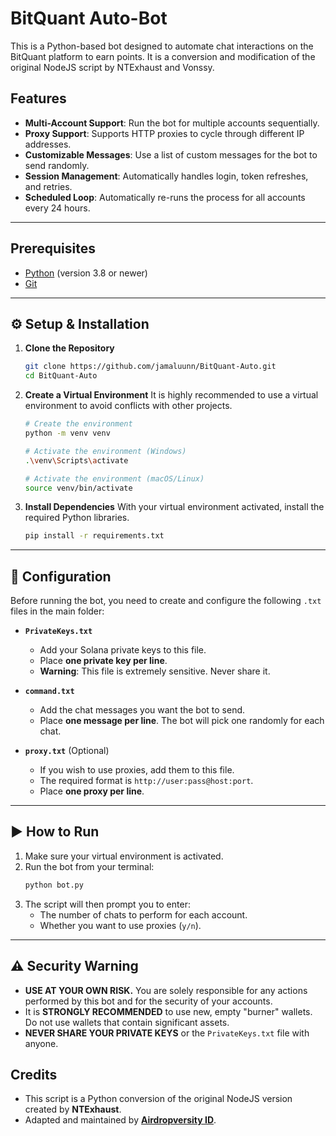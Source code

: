 # BitQuant Auto-Bot

This is a Python-based bot designed to automate chat interactions on the BitQuant platform to earn points. It is a conversion and modification of the original NodeJS script by NTExhaust and Vonssy.

## Features

* **Multi-Account Support**: Run the bot for multiple accounts sequentially.
* **Proxy Support**: Supports HTTP proxies to cycle through different IP addresses.
* **Customizable Messages**: Use a list of custom messages for the bot to send randomly.
* **Session Management**: Automatically handles login, token refreshes, and retries.
* **Scheduled Loop**: Automatically re-runs the process for all accounts every 24 hours.

---

## Prerequisites

* [Python](https://www.python.org/downloads/) (version 3.8 or newer)
* [Git](https://git-scm.com/downloads/)

---

## ⚙️ Setup & Installation

1.  **Clone the Repository**
    ```bash
    git clone https://github.com/jamaluunn/BitQuant-Auto.git
    cd BitQuant-Auto
    ```

2.  **Create a Virtual Environment**
    It is highly recommended to use a virtual environment to avoid conflicts with other projects.
    ```bash
    # Create the environment
    python -m venv venv
    ```
    ```bash
    # Activate the environment (Windows)
    .\venv\Scripts\activate
    ```
    ```bash
    # Activate the environment (macOS/Linux)
    source venv/bin/activate
    ```

3.  **Install Dependencies**
    With your virtual environment activated, install the required Python libraries.
    ```bash
    pip install -r requirements.txt
    ```
---

## 📝 Configuration

Before running the bot, you need to create and configure the following `.txt` files in the main folder:

* **`PrivateKeys.txt`**
    * Add your Solana private keys to this file.
    * Place **one private key per line**.
    * **Warning**: This file is extremely sensitive. Never share it.

* **`command.txt`**
    * Add the chat messages you want the bot to send.
    * Place **one message per line**. The bot will pick one randomly for each chat.

* **`proxy.txt`** (Optional)
    * If you wish to use proxies, add them to this file.
    * The required format is `http://user:pass@host:port`.
    * Place **one proxy per line**.

---

## ▶️ How to Run

1.  Make sure your virtual environment is activated.
2.  Run the bot from your terminal:
    ```bash
    python bot.py
    ```
3.  The script will then prompt you to enter:
    * The number of chats to perform for each account.
    * Whether you want to use proxies (`y/n`).

---

## ⚠️ Security Warning

* **USE AT YOUR OWN RISK.** You are solely responsible for any actions performed by this bot and for the security of your accounts.
* It is **STRONGLY RECOMMENDED** to use new, empty "burner" wallets. Do not use wallets that contain significant assets.
* **NEVER SHARE YOUR PRIVATE KEYS** or the `PrivateKeys.txt` file with anyone.

## Credits

* This script is a Python conversion of the original NodeJS version created by **NTExhaust**.
* Adapted and maintained by [**Airdropversity ID**](https://t.me/AirdropversityID).
